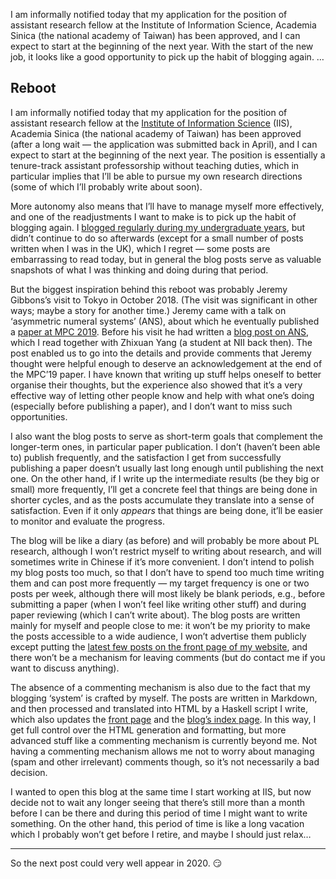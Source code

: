 I am informally notified today that my application for the position of assistant research fellow at the Institute of Information Science, Academia Sinica (the national academy of Taiwan) has been approved, and I can expect to start at the beginning of the next year.  With the start of the new job, it looks like a good opportunity to pick up the habit of blogging again. …

## Reboot

I am informally notified today that my application for the position of assistant research fellow at the [Institute of Information Science](https://www.iis.sinica.edu.tw) (IIS), Academia Sinica (the national academy of Taiwan) has been approved (after a long wait — the application was submitted back in April), and I can expect to start at the beginning of the next year.
The position is essentially a tenure-track assistant professorship without teaching duties, which in particular implies that I’ll be able to pursue my own research directions (some of which I’ll probably write about soon).

More autonomy also means that I’ll have to manage myself more effectively, and one of the readjustments I want to make is to pick up the habit of blogging again.
I [blogged regularly during my undergraduate years](https://joshkos.blogspot.com), but didn’t continue to do so afterwards (except for a small number of posts written when I was in the UK), which I regret — some posts are embarrassing to read today, but in general the blog posts serve as valuable snapshots of what I was thinking and doing during that period.

But the biggest inspiration behind this reboot was probably Jeremy Gibbons’s visit to Tokyo in October 2018.
(The visit was significant in other ways; maybe a story for another time.)
Jeremy came with a talk on ‘asymmetric numeral systems’ (ANS), about which he eventually published a [paper at MPC 2019](https://doi.org/10.1007/978-3-030-33636-3_16).
Before his visit he had written a [blog post on ANS](https://patternsinfp.wordpress.com/2018/08/04/asymmetric-numeral-systems/), which I read together with Zhixuan Yang (a student at NII back then).
The post enabled us to go into the details and provide comments that Jeremy thought were helpful enough to deserve an acknowledgement at the end of the MPC’19 paper.
I have known that writing up stuff helps oneself to better organise their thoughts, but the experience also showed that it’s a very effective way of letting other people know and help with what one’s doing (especially before publishing a paper), and I don’t want to miss such opportunities.

I also want the blog posts to serve as short-term goals that complement the longer-term ones, in particular paper publication.
I don’t (haven’t been able to) publish frequently, and the satisfaction I get from successfully publishing a paper doesn’t usually last long enough until publishing the next one.
On the other hand, if I write up the intermediate results (be they big or small) more frequently, I’ll get a concrete feel that things are being done in shorter cycles, and as the posts accumulate they translate into a sense of satisfaction.
Even if it only *appears* that things are being done, it’ll be easier to monitor and evaluate the progress.

The blog will be like a diary (as before) and will probably be more about PL research, although I won’t restrict myself to writing about research, and will sometimes write in Chinese if it’s more convenient.
I don’t intend to polish my blog posts too much, so that I don’t have to spend too much time writing them and can post more frequently — my target frequency is one or two posts per week, although there will most likely be blank periods, e.g., before submitting a paper (when I won’t feel like writing other stuff) and during paper reviewing (which I can’t write about).
The blog posts are written mainly for myself and people close to me: it won’t be my priority to make the posts accessible to a wide audience, I won’t advertise them publicly except putting the [latest few posts on the front page of my website](../../#Blog), and there won’t be a mechanism for leaving comments (but do contact me if you want to discuss anything).

The absence of a commenting mechanism is also due to the fact that my blogging ‘system’ is crafted by myself.
The posts are written in Markdown, and then processed and translated into HTML by a Haskell script I write, which also updates the [front page](../../) and the [blog’s index page](../).
In this way, I get full control over the HTML generation and formatting, but more advanced stuff like a commenting mechanism is currently beyond me.
Not having a commenting mechanism allows me not to worry about managing (spam and other irrelevant) comments though, so it’s not necessarily a bad decision.

I wanted to open this blog at the same time I start working at IIS, but now decide not to wait any longer seeing that there’s still more than a month before I can be there and during this period of time I might want to write something.
On the other hand, this period of time is like a long vacation which I probably won’t get before I retire, and maybe I should just relax…

---

So the next post could very well appear in 2020. 😏